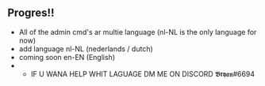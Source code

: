 ## Progres!!

- All of the admin cmd's ar multie language (nl-NL is the only language for now)
- add language nl-NL (nederlands / dutch)
- coming soon en-EN (English)
- - IF U WANA HELP WHIT LAGUAGE DM ME ON DISCORD 𝕭𝖗𝖞𝖆𝖓#6694

